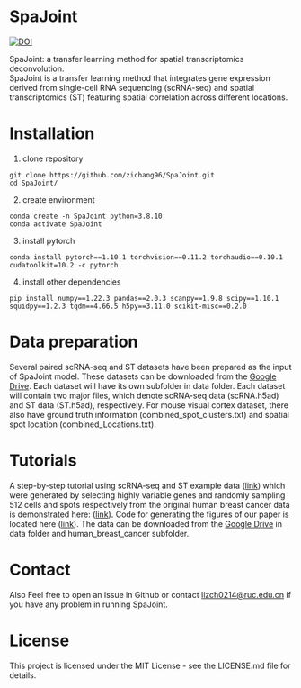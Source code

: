 # SpaJoint
[![DOI](https://zenodo.org/badge/DOI/10.5281/zenodo.15273724.svg)](https://doi.org/10.5281/zenodo.15273724)

SpaJoint: a transfer learning method for spatial transcriptomics deconvolution.\
SpaJoint is a transfer learning method that integrates gene expression derived from single-cell RNA sequencing (scRNA-seq) and spatial transcriptomics (ST) featuring spatial correlation across different locations.
# Installation
1. clone repository
```
git clone https://github.com/zichang96/SpaJoint.git
cd SpaJoint/
```
2. create environment
```
conda create -n SpaJoint python=3.8.10
conda activate SpaJoint
```
3. install pytorch
```
conda install pytorch==1.10.1 torchvision==0.11.2 torchaudio==0.10.1 cudatoolkit=10.2 -c pytorch
```
4. install other dependencies
```
pip install numpy==1.22.3 pandas==2.0.3 scanpy==1.9.8 scipy==1.10.1 squidpy==1.2.3 tqdm==4.66.5 h5py==3.11.0 scikit-misc==0.2.0
```
# Data preparation
Several paired scRNA-seq and ST datasets have been prepared as the input of SpaJoint model. These datasets can be downloaded from the [Google Drive](https://drive.google.com/drive/folders/1RQKKQWv3ZkRbItMoOhQ3gwOwsbb5obd9?usp=drive_link). Each dataset will have its own subfolder in data folder. Each dataset will contain two major files, which denote scRNA-seq data (scRNA.h5ad) and ST data (ST.h5ad), respectively. For mouse visual cortex dataset, there also have ground truth information (combined_spot_clusters.txt) and spatial spot location (combined_Locations.txt).
# Tutorials
A step-by-step tutorial using scRNA-seq and ST  example data ([link](https://github.com/zichang96/SpaJoint/tree/main/example)) which were generated by selecting highly variable genes and randomly sampling 512 cells and spots respectively from the original human breast cancer data is demonstrated here: ([link](https://github.com/zichang96/SpaJoint/blob/main/tutorial%20for%20example%20data.ipynb)).
Code for generating the figures of our paper is located here ([link](https://github.com/zichang96/SpaJoint/blob/main/tutorial%20for%20real%20data.ipynb)). The data can be downloaded from the [Google Drive](https://drive.google.com/drive/folders/1RQKKQWv3ZkRbItMoOhQ3gwOwsbb5obd9?usp=drive_link) in data folder and human_breast_cancer subfolder.
# Contact
Also Feel free to open an issue in Github or contact lizch0214@ruc.edu.cn if you have any problem in running SpaJoint.
# License
This project is licensed under the MIT License - see the LICENSE.md file for details.
